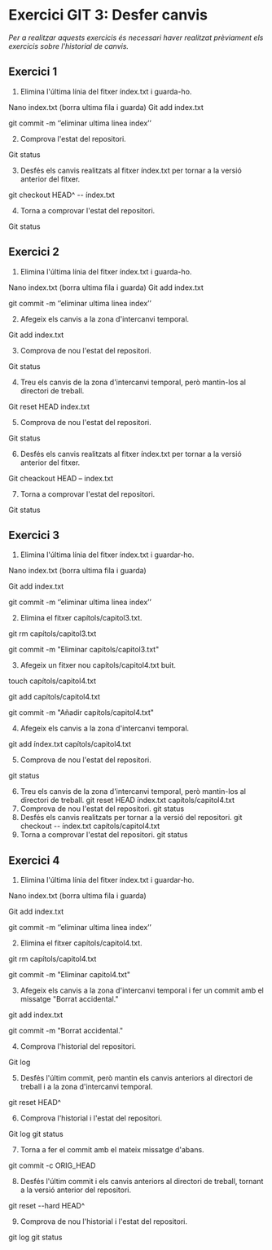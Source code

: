 Exercici GIT 3: Desfer canvis
=
*Per a realitzar aquests exercicis és necessari haver realitzat prèviament els exercicis sobre l'historial de canvis.*

Exercici 1
-
1. Elimina l'última línia del fitxer índex.txt i guarda-ho.

Nano index.txt (borra ultima fila i guarda) Git add index.txt

git commit -m ‘’eliminar ultima linea index’’

2. Comprova l'estat del repositori.

Git status

3. Desfés els canvis realitzats al fitxer índex.txt per tornar a la versió anterior del fitxer.

git checkout HEAD^ -- índex.txt

4. Torna a comprovar l'estat del repositori.

Git status

Exercici 2
-
1. Elimina l'última línia del fitxer índex.txt i guarda-ho.

Nano index.txt (borra ultima fila i guarda) Git add index.txt

git commit -m ‘’eliminar ultima linea index’’

2. Afegeix els canvis a la zona d'intercanvi temporal.

Git add index.txt

3. Comprova de nou l'estat del repositori.

Git status

4. Treu els canvis de la zona d'intercanvi temporal, però mantin-los al directori de treball.

Git reset HEAD index.txt

5. Comprova de nou l'estat del repositori.

Git status

6. Desfés els canvis realitzats al fitxer índex.txt per tornar a la versió anterior del fitxer.

Git cheackout HEAD – index.txt

7. Torna a comprovar l'estat del repositori.

Git status

Exercici 3
-

1. Elimina l'última línia del fitxer índex.txt i guardar-ho.

Nano index.txt (borra ultima fila i guarda)

Git add index.txt

git commit -m ‘’eliminar ultima linea index’’

2. Elimina el fitxer capítols/capitol3.txt.

git rm capítols/capitol3.txt

git commit -m "Eliminar capítols/capitol3.txt"

3. Afegeix un fitxer nou capítols/capitol4.txt buit.

touch capítols/capitol4.txt

git add capítols/capitol4.txt

git commit -m "Añadir capítols/capitol4.txt"

4. Afegeix els canvis a la zona d'intercanvi temporal.

git add índex.txt capítols/capitol4.txt

5. Comprova de nou l'estat del repositori.

git status

6. Treu els canvis de la zona d'intercanvi temporal, però mantin-los al directori de treball. git reset HEAD índex.txt capítols/capitol4.txt
6. Comprova de nou l'estat del repositori. git status
6. Desfés els canvis realitzats per tornar a la versió del repositori. git checkout -- índex.txt capítols/capitol4.txt
6. Torna a comprovar l'estat del repositori. git status

Exercici 4
-
1. Elimina l'última línia del fitxer índex.txt i guardar-ho.

Nano index.txt (borra ultima fila i guarda)

Git add index.txt

git commit -m ‘’eliminar ultima linea index’’

2. Elimina el fitxer capítols/capitol4.txt.

git rm capítols/capitol4.txt

git commit -m "Eliminar capitol4.txt"

3. Afegeix els canvis a la zona d'intercanvi temporal i fer un commit amb el missatge "Borrat accidental."

git add index.txt

git commit -m "Borrat accidental."

4. Comprova l'historial del repositori.

Git log

5. Desfés l'últim commit, però mantin els canvis anteriors al directori de treball i a la zona d'intercanvi temporal.

git reset HEAD^

6. Comprova l'historial i l'estat del repositori.

Git log git status

7. Torna a fer el commit amb el mateix missatge d'abans.

git commit -c ORIG\_HEAD

8. Desfés l'últim commit i els canvis anteriors al directori de treball, tornant a la versió anterior del repositori.

git reset --hard HEAD^

9. Comprova de nou l'historial i l'estat del repositori.

git log git status
